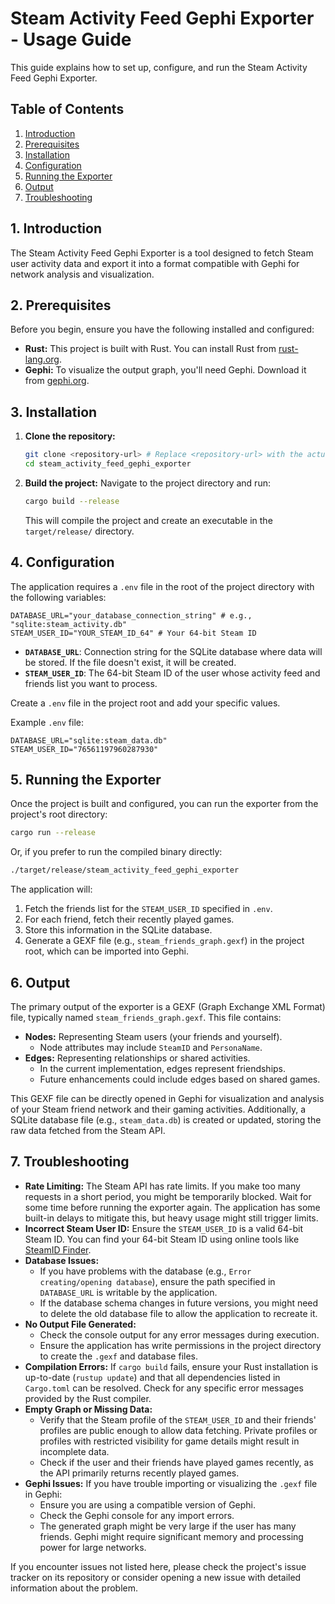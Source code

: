 # Steam Activity Feed Gephi Exporter - Usage Guide

This guide explains how to set up, configure, and run the Steam Activity Feed Gephi Exporter.

## Table of Contents
1. [Introduction](#introduction)
2. [Prerequisites](#prerequisites)
3. [Installation](#installation)
4. [Configuration](#configuration)
5. [Running the Exporter](#running-the-exporter)
6. [Output](#output)
7. [Troubleshooting](#troubleshooting)

## 1. Introduction
The Steam Activity Feed Gephi Exporter is a tool designed to fetch Steam user activity data and export it into a format compatible with Gephi for network analysis and visualization.

## 2. Prerequisites
Before you begin, ensure you have the following installed and configured:
- **Rust:** This project is built with Rust. You can install Rust from [rust-lang.org](https://www.rust-lang.org/tools/install).
- **Gephi:** To visualize the output graph, you'll need Gephi. Download it from [gephi.org](https://gephi.org/).

## 3. Installation
1. **Clone the repository:**
   ```bash
   git clone <repository-url> # Replace <repository-url> with the actual URL
   cd steam_activity_feed_gephi_exporter
   ```
2. **Build the project:**
   Navigate to the project directory and run:
   ```bash
   cargo build --release
   ```
   This will compile the project and create an executable in the `target/release/` directory.

## 4. Configuration
The application requires a `.env` file in the root of the project directory with the following variables:

```env
DATABASE_URL="your_database_connection_string" # e.g., "sqlite:steam_activity.db"
STEAM_USER_ID="YOUR_STEAM_ID_64" # Your 64-bit Steam ID
```

- **`DATABASE_URL`**: Connection string for the SQLite database where data will be stored. If the file doesn't exist, it will be created.
- **`STEAM_USER_ID`**: The 64-bit Steam ID of the user whose activity feed and friends list you want to process.

Create a `.env` file in the project root and add your specific values.

Example `.env` file:
```
DATABASE_URL="sqlite:steam_data.db"
STEAM_USER_ID="76561197960287930"
```

## 5. Running the Exporter
Once the project is built and configured, you can run the exporter from the project's root directory:

```bash
cargo run --release
```
Or, if you prefer to run the compiled binary directly:
```bash
./target/release/steam_activity_feed_gephi_exporter
```

The application will:
1. Fetch the friends list for the `STEAM_USER_ID` specified in `.env`.
2. For each friend, fetch their recently played games.
3. Store this information in the SQLite database.
4. Generate a GEXF file (e.g., `steam_friends_graph.gexf`) in the project root, which can be imported into Gephi.

## 6. Output
The primary output of the exporter is a GEXF (Graph Exchange XML Format) file, typically named `steam_friends_graph.gexf`. This file contains:
- **Nodes:** Representing Steam users (your friends and yourself).
  - Node attributes may include `SteamID` and `PersonaName`.
- **Edges:** Representing relationships or shared activities.
  - In the current implementation, edges represent friendships.
  - Future enhancements could include edges based on shared games.

This GEXF file can be directly opened in Gephi for visualization and analysis of your Steam friend network and their gaming activities.
Additionally, a SQLite database file (e.g., `steam_data.db`) is created or updated, storing the raw data fetched from the Steam API.

## 7. Troubleshooting
- **Rate Limiting:** The Steam API has rate limits. If you make too many requests in a short period, you might be temporarily blocked. Wait for some time before running the exporter again. The application has some built-in delays to mitigate this, but heavy usage might still trigger limits.
- **Incorrect Steam User ID:** Ensure the `STEAM_USER_ID` is a valid 64-bit Steam ID. You can find your 64-bit Steam ID using online tools like [SteamID Finder](https://www.steamidfinder.com/).
- **Database Issues:**
    - If you have problems with the database (e.g., `Error creating/opening database`), ensure the path specified in `DATABASE_URL` is writable by the application.
    - If the database schema changes in future versions, you might need to delete the old database file to allow the application to recreate it.
- **No Output File Generated:**
    - Check the console output for any error messages during execution.
    - Ensure the application has write permissions in the project directory to create the `.gexf` and database files.
- **Compilation Errors:** If `cargo build` fails, ensure your Rust installation is up-to-date (`rustup update`) and that all dependencies listed in `Cargo.toml` can be resolved. Check for any specific error messages provided by the Rust compiler.
- **Empty Graph or Missing Data:**
    - Verify that the Steam profile of the `STEAM_USER_ID` and their friends' profiles are public enough to allow data fetching. Private profiles or profiles with restricted visibility for game details might result in incomplete data.
    - Check if the user and their friends have played games recently, as the API primarily returns recently played games.
- **Gephi Issues:** If you have trouble importing or visualizing the `.gexf` file in Gephi:
    - Ensure you are using a compatible version of Gephi.
    - Check the Gephi console for any import errors.
    - The generated graph might be very large if the user has many friends. Gephi might require significant memory and processing power for large networks.

If you encounter issues not listed here, please check the project's issue tracker on its repository or consider opening a new issue with detailed information about the problem.
